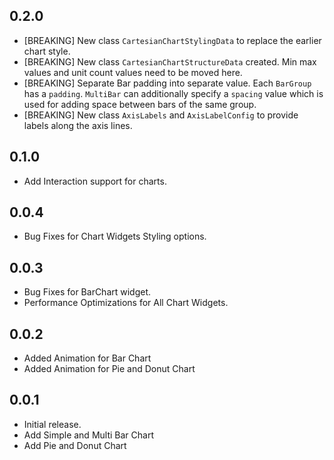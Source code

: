 ## 0.2.0
* [BREAKING] New class `CartesianChartStylingData` to replace the earlier chart style.
* [BREAKING] New class `CartesianChartStructureData` created. Min max values and unit count values need to be moved here.
* [BREAKING] Separate Bar padding into separate value. Each `BarGroup` has a `padding`. `MultiBar` can additionally specify a `spacing` value which is used for adding space between bars of the same group.
* [BREAKING] New class `AxisLabels` and `AxisLabelConfig` to provide labels along the axis lines.

## 0.1.0

* Add Interaction support for charts.

## 0.0.4

* Bug Fixes for Chart Widgets Styling options.

## 0.0.3

* Bug Fixes for BarChart widget.
* Performance Optimizations for All Chart Widgets.

## 0.0.2

* Added Animation for Bar Chart
* Added Animation for Pie and Donut Chart

## 0.0.1

* Initial release.
* Add Simple and Multi Bar Chart
* Add Pie and Donut Chart
